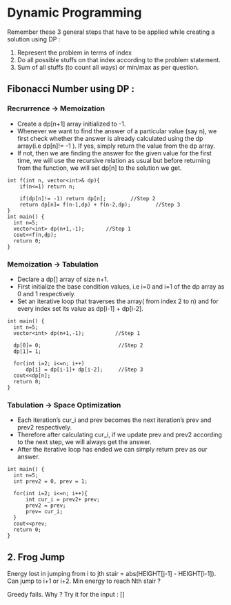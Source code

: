 # Dynamic Programming
Remember these 3 general steps that have to be applied while creating a solution using DP : 

1. Represent the problem in terms of index
2. Do all possible stuffs on that index according to the problem statement.
3. Sum of all stuffs (to count all ways) or min/max as per question.

## Fibonacci Number using DP :
### Recrurrence -> Memoization
- Create a dp[n+1] array initialized to -1.
- Whenever we want to find the answer of a particular value (say n), we first check whether the answer is already calculated using the dp array(i.e dp[n]!= -1 ). If yes, simply return the value from the dp array.
- If not, then we are finding the answer for the given value for the first time, we will use the recursive relation as usual but before returning from the function, we will set dp[n] to the solution we get.

```
int f(int n, vector<int>& dp){
    if(n<=1) return n;
    
    if(dp[n]!= -1) return dp[n];        //Step 2
    return dp[n]= f(n-1,dp) + f(n-2,dp);        //Step 3
}
int main() {
  int n=5;
  vector<int> dp(n+1,-1);       //Step 1
  cout<<f(n,dp);
  return 0;
}
```
### Memoization -> Tabulation
- Declare a dp[] array of size n+1.
- First initialize the base condition values, i.e i=0 and i=1 of the dp array as 0 and 1 respectively.
- Set an iterative loop that traverses the array( from index 2 to n) and for every index set its value as dp[i-1] + dp[i-2]. 
```
int main() {
  int n=5;
  vector<int> dp(n+1,-1);          //Step 1
  
  dp[0]= 0;                         //Step 2
  dp[1]= 1;
  
  for(int i=2; i<=n; i++)
      dp[i] = dp[i-1]+ dp[i-2];     //Step 3
  cout<<dp[n];
  return 0;
}
```
### Tabulation -> Space Optimization 
- Each iteration’s cur_i and prev becomes the next iteration’s prev and prev2 respectively.
- Therefore after calculating cur_i, if we update prev and prev2 according to the next step, we will always get the answer. 
- After the iterative loop has ended we can simply return prev as our answer.
```
int main() {
  int n=5;
  int prev2 = 0, prev = 1;      
  
  for(int i=2; i<=n; i++){
      int cur_i = prev2+ prev;
      prev2 = prev;
      prev= cur_i;
  }
  cout<<prev;
  return 0;
}
```
## 2. Frog Jump
Energy lost in jumping from i to jth stair = abs(HEIGHT[j-1] - HEIGHT[i-1]). Can jump to i+1 or i+2. Min energy to reach Nth stair ? 

Greedy fails. Why ? Try it for the input : []